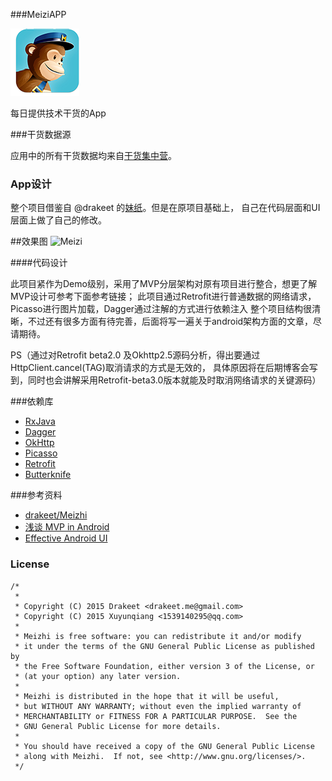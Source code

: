 ###MeiziAPP

![icon](/app/src/main/res/mipmap-xxxhdpi/ic_launcher.png "")

每日提供技术干货的App

###干货数据源

应用中的所有干货数据均来自[干货集中营](http://gank.io/)。

### App设计

整个项目借鉴自 @drakeet 的[妹纸](https://github.com/drakeet/Meizhi)。但是在原项目基础上，
自己在代码层面和UI层面上做了自己的修改。

##效果图
![Meizi](http://7xq7wz.com1.z0.glb.clouddn.com/Meizi.gif)

####代码设计

此项目紧作为Demo级别，采用了MVP分层架构对原有项目进行整合，想更了解MVP设计可参考下面参考链接；
此项目通过Retrofit进行普通数据的网络请求，Picasso进行图片加载，Dagger通过注解的方式进行依赖注入
整个项目结构很清晰，不过还有很多方面有待完善，后面将写一遍关于android架构方面的文章，尽请期待。

PS（通过对Retrofit beta2.0 及Okhttp2.5源码分析，得出要通过HttpClient.cancel(TAG)取消请求的方式是无效的，
具体原因将在后期博客会写到，同时也会讲解采用Retrofit-beta3.0版本就能及时取消网络请求的关键源码）


###依赖库   

* [RxJava](https://github.com/ReactiveX/RxJava) 
* [Dagger](https://github.com/square/dagger)
* [OkHttp](https://github.com/square/okhttp)
* [Picasso](https://github.com/square/picasso)
* [Retrofit](https://github.com/square/retrofit)
* [Butterknife](https://github.com/JakeWharton/butterknife)

###参考资料

* [drakeet/Meizhi](https://github.com/drakeet/Meizhi)
* [浅谈 MVP in Android](http://blog.csdn.net/lmj623565791/article/details/46596109)
* [Effective Android UI](https://github.com/pedrovgs/EffectiveAndroidUI)


### License

    /*
     *       
     * Copyright (C) 2015 Drakeet <drakeet.me@gmail.com>
     * Copyright (C) 2015 Xuyunqiang <1539140295@qq.com>
     *
     * Meizhi is free software: you can redistribute it and/or modify
     * it under the terms of the GNU General Public License as published by
     * the Free Software Foundation, either version 3 of the License, or
     * (at your option) any later version.
     *
     * Meizhi is distributed in the hope that it will be useful,
     * but WITHOUT ANY WARRANTY; without even the implied warranty of
     * MERCHANTABILITY or FITNESS FOR A PARTICULAR PURPOSE.  See the
     * GNU General Public License for more details.
     *
     * You should have received a copy of the GNU General Public License
     * along with Meizhi.  If not, see <http://www.gnu.org/licenses/>.
     */
